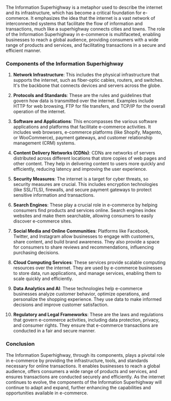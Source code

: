 The Information Superhighway is a metaphor used to describe the internet and its infrastructure, which has become a critical foundation for e-commerce. It emphasizes the idea that the internet is a vast network of interconnected systems that facilitate the flow of information and transactions, much like a superhighway connects cities and towns. The role of the Information Superhighway in e-commerce is multifaceted, enabling businesses to reach a global audience, providing consumers with a wide range of products and services, and facilitating transactions in a secure and efficient manner.

### Components of the Information Superhighway

1. **Network Infrastructure**: This includes the physical infrastructure that supports the internet, such as fiber-optic cables, routers, and switches. It's the backbone that connects devices and servers across the globe.

2. **Protocols and Standards**: These are the rules and guidelines that govern how data is transmitted over the internet. Examples include HTTP for web browsing, FTP for file transfers, and TCP/IP for the overall operation of the internet.

3. **Software and Applications**: This encompasses the various software applications and platforms that facilitate e-commerce activities. It includes web browsers, e-commerce platforms (like Shopify, Magento, or WooCommerce), payment gateways, and customer relationship management (CRM) systems.

4. **Content Delivery Networks (CDNs)**: CDNs are networks of servers distributed across different locations that store copies of web pages and other content. They help in delivering content to users more quickly and efficiently, reducing latency and improving the user experience.

5. **Security Measures**: The internet is a target for cyber threats, so security measures are crucial. This includes encryption technologies (like SSL/TLS), firewalls, and secure payment gateways to protect sensitive information and transactions.

6. **Search Engines**: These play a crucial role in e-commerce by helping consumers find products and services online. Search engines index websites and make them searchable, allowing consumers to easily discover e-commerce sites.

7. **Social Media and Online Communities**: Platforms like Facebook, Twitter, and Instagram allow businesses to engage with customers, share content, and build brand awareness. They also provide a space for consumers to share reviews and recommendations, influencing purchasing decisions.

8. **Cloud Computing Services**: These services provide scalable computing resources over the internet. They are used by e-commerce businesses to store data, run applications, and manage services, enabling them to scale quickly and efficiently.

9. **Data Analytics and AI**: These technologies help e-commerce businesses analyze customer behavior, optimize operations, and personalize the shopping experience. They use data to make informed decisions and improve customer satisfaction.

10. **Regulatory and Legal Frameworks**: These are the laws and regulations that govern e-commerce activities, including data protection, privacy, and consumer rights. They ensure that e-commerce transactions are conducted in a fair and secure manner.

### Conclusion

The Information Superhighway, through its components, plays a pivotal role in e-commerce by providing the infrastructure, tools, and standards necessary for online transactions. It enables businesses to reach a global audience, offers consumers a wide range of products and services, and ensures transactions are conducted securely and efficiently. As the internet continues to evolve, the components of the Information Superhighway will continue to adapt and expand, further enhancing the capabilities and opportunities available in e-commerce.